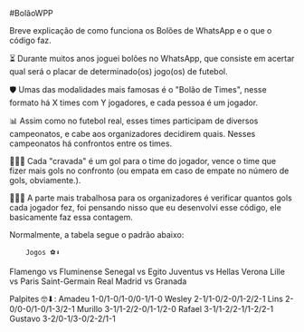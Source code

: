 #BolãoWPP

Breve explicação de como funciona os Bolões de WhatsApp e o que o código faz.

⏳ Durante muitos anos joguei bolões no WhatsApp, que consiste em acertar qual será o placar de determinado(os) jogo(os) de futebol.

🛡️ Umas das modalidades mais famosas é o "Bolão de Times", nesse formato há X times com Y jogadores, e cada pessoa é um jogador.

📊 Assim como no futebol real, esses times participam de diversos campeonatos, e cabe aos organizadores decidirem quais. Nesses campeonatos há confrontos entre os times.

🧍🏻‍♂️ Cada "cravada" é um gol para o time do jogador, vence o time que fizer mais gols no confronto (ou empata em caso de empate no número de gols, obviamente.).


🤯🤯🤯 A parte mais trabalhosa para os organizadores é verificar quantos gols cada jogador fez, foi pensando nisso que eu desenvolvi esse código, ele basicamente faz essa contagem.

Normalmente, a tabela segue o padrão abaixo:

        Jogos ⚽⬇

Flamengo vs Fluminense
Senegal vs Egito
Juventus vs Hellas Verona
Lille vs Paris Saint-Germain
Real Madrid vs Granada

Palpites 🤓⬇:
Amadeu
1-0/1-0/1-0/0-1/1-0
Wesley
2-1/1-0/2-0/1-2/2-1
Lins
2-0/0-0/1-0/1-3/2-1
Murillo
3-1/1-2/2-0/1-1/2-0
Rafael
3-1/1-2/2-1/1-2/2-1
Gustavo
3-2/0-1/3-0/2-2/1-1
